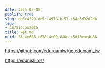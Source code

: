 ```yaml
---
date: 2025-03-08
publish: true
slug: dc6c4f20-dd5c-4978-bc57-c54a5d92d2db
tags:
- CS/Sitcon2025
title: Net.md
uuid: 33c4e666-c628-4c00-840e-c5df0ebe4e86
---
```

https://github.com/eduroamtw/geteduroam_tw

https://edur.isli.me/
